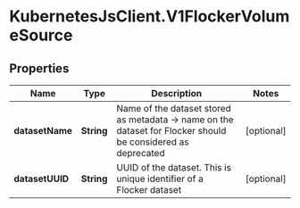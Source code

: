 # KubernetesJsClient.V1FlockerVolumeSource

## Properties
Name | Type | Description | Notes
------------ | ------------- | ------------- | -------------
**datasetName** | **String** | Name of the dataset stored as metadata -&gt; name on the dataset for Flocker should be considered as deprecated | [optional] 
**datasetUUID** | **String** | UUID of the dataset. This is unique identifier of a Flocker dataset | [optional] 


